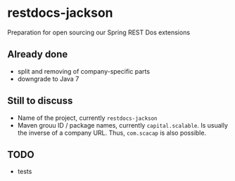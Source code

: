 # restdocs-jackson
Preparation for open sourcing our Spring REST Dos extensions

## Already done

* split and removing of company-specific parts
* downgrade to Java 7

## Still to discuss

* Name of the project, currently `restdocs-jackson`
* Maven grouu ID / package names, currently `capital.scalable`. Is usually the inverse of a company URL. Thus, `com.scacap` is also possible.

## TODO

* tests
